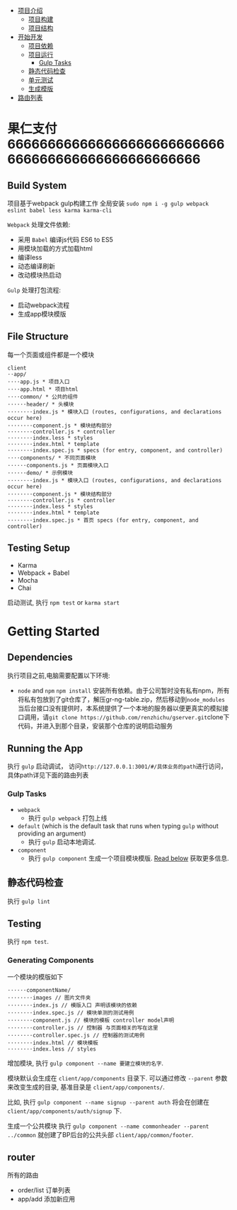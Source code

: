* [项目介绍](#walkthrough)
    * [项目构建](#build-system)
    * [项目结构](#file-structure)
* [开始开发](#getting-started)
    * [项目依赖](#dependencies)
    * [项目运行](#running-the-app)
        * [Gulp Tasks](#gulp-tasks)
    * [静态代码检查](#lint-the-app)
    * [单元测试](#testing-setup)
    * [生成模版](#generating-components)  
* [路由列表](#router)

# 果仁支付  666666666666666666666666666666666666666666666666666 
## Build System
项目基于webpack gulp构建工作
全局安装 `sudo npm i -g gulp webpack eslint babel less karma karma-cli`

`Webpack` 处理文件依赖:
* 采用 `Babel` 编译js代码 ES6 to ES5 
* 用模块加载的方式加载html
* 编译less
* 动态编译刷新
* 改动模块热启动

`Gulp` 处理打包流程:
* 启动webpack流程
* 生成app模块模版

## File Structure
每一个页面或组件都是一个模块
```
client
⋅⋅app/
⋅⋅⋅⋅app.js * 项目入口
⋅⋅⋅⋅app.html * 项目html
⋅⋅⋅⋅common/ * 公共的组件
⋅⋅⋅⋅⋅⋅header/ * 头模块
⋅⋅⋅⋅⋅⋅⋅⋅index.js * 模块入口 (routes, configurations, and declarations occur here)
⋅⋅⋅⋅⋅⋅⋅⋅component.js * 模块结构部分 
⋅⋅⋅⋅⋅⋅⋅⋅controller.js * controller
⋅⋅⋅⋅⋅⋅⋅⋅index.less * styles
⋅⋅⋅⋅⋅⋅⋅⋅index.html * template
⋅⋅⋅⋅⋅⋅⋅⋅index.spec.js * specs (for entry, component, and controller)
⋅⋅⋅⋅components/ * 不同页面模块
⋅⋅⋅⋅⋅⋅components.js * 页面模块入口
⋅⋅⋅⋅⋅⋅demo/ * 示例模块
⋅⋅⋅⋅⋅⋅⋅⋅index.js * 模块入口 (routes, configurations, and declarations occur here)
⋅⋅⋅⋅⋅⋅⋅⋅component.js * 模块结构部分 
⋅⋅⋅⋅⋅⋅⋅⋅controller.js * controller
⋅⋅⋅⋅⋅⋅⋅⋅index.less * styles
⋅⋅⋅⋅⋅⋅⋅⋅index.html * template
⋅⋅⋅⋅⋅⋅⋅⋅index.spec.js * 首页 specs (for entry, component, and controller)
```

## Testing Setup
* Karma
* Webpack + Babel
* Mocha
* Chai

启动测试, 执行 `npm test` or `karma start` 

# Getting Started
## Dependencies
执行项目之前,电脑需要配置以下环境:
* `node` and `npm`
`npm install` 安装所有依赖。由于公司暂时没有私有npm，所有将私有包放到了git仓库了，解压gr-ng-table.zip，然后移动到`node_modules`
当后台接口没有提供时，本系统提供了一个本地的服务器以便更真实的模拟接口调用，请`git clone https://github.com/renzhichu/gserver.git`clone下代码，并进入到那个目录，安装那个仓库的说明启动服务

## Running the App
执行 `gulp` 启动调试， 访问`http://127.0.0.1:3001/#/具体业务的path`进行访问，具体path详见下面的路由列表
 
### Gulp Tasks
* `webpack`
  * 执行 `gulp webpack` 打包上线
* `default` (which is the default task that runs when typing `gulp` without providing an argument)
  * 执行 `gulp` 启动本地调试.
* `component`
  * 执行 `gulp component` 生成一个项目模块模版. [Read below](#generating-components) 获取更多信息.

## 静态代码检查
执行 `gulp lint`

## Testing
执行 `npm test`.

### Generating Components
一个模块的模版如下
```
⋅⋅⋅⋅⋅⋅componentName/
⋅⋅⋅⋅⋅⋅⋅⋅images // 图片文件夹
⋅⋅⋅⋅⋅⋅⋅⋅index.js // 模版入口 声明该模块的依赖
⋅⋅⋅⋅⋅⋅⋅⋅index.spec.js // 模块单测的测试用例
⋅⋅⋅⋅⋅⋅⋅⋅component.js // 模块的模板 controller model声明
⋅⋅⋅⋅⋅⋅⋅⋅controller.js // 控制器 与页面相关的写在这里
⋅⋅⋅⋅⋅⋅⋅⋅controller.spec.js // 控制器的测试用例
⋅⋅⋅⋅⋅⋅⋅⋅index.html // 模块模板
⋅⋅⋅⋅⋅⋅⋅⋅index.less // styles
```

增加模块, 执行 `gulp component --name 要建立模块的名字`.

模块默认会生成在 `client/app/components` 目录下. 可以通过修改 `--parent` 参数来改变生成的目录, 基准目录是 `client/app/components/`.

比如, 执行 `gulp component --name signup --parent auth` 将会在创建在 `client/app/components/auth/signup` 下.  

生成一个公共模块 执行 `gulp component --name commonheader --parent ../common` 就创建了BP后台的公共头部 `client/app/common/footer`.  

## router

所有的路由
* order/list 订单列表
* app/add 添加新应用

